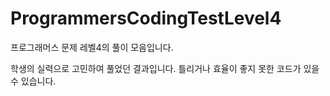 # ProgrammersCodingTestLevel4
프로그래머스 문제 레벨4의 풀이 모음입니다.

학생의 실력으로 고민하여 풀었던 결과입니다. 틀리거나 효율이 좋지 못한 코드가 있을 수 있습니다.
